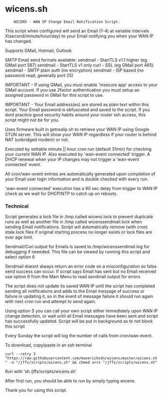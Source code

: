 # wicens.sh
        WICENS - WAN IP Change Email Notification Script.

This script when configured will send an Email (1-4) at variable intervals
X(second/minute/hour/day) to your Email notifying you when your WAN IP
has changed.

Supports GMail, Hotmail, Outlook

SMTP Email send formats available:
sendmail - StartTLS v1.1 higher (eg. GMail port 587)
sendmail - StartTLS v1 only
curl     - SSL (eg GMail port 465)
sendmail - SMTP plain auth (no encryption)
sendmail - ISP based (no password reqd, generally port 25)

IMPORTANT - If using GMail, you must enable 'insecure app' access to your
GMail account. If you use 2factor authentication you must setup an assigned
password in GMail for this script to use.

IMPORTANT - Your Email address(es) are stored as plain text within this
script.  Your Email password is obfuscated and saved to the script.
If you dont practice good security habits around your router ssh access,
this script might not be for you.

Uses firmware built in getrealip.sh to retrieve your WAN IP using Google
STUN server. This will show your WAN IP regardless if your router is behind
NAT (unbridged modem) or not.

Executed by settable minute || hour cron run (default 31min) for checking
your current WAN IP. Also executed by 'wan-event connected' trigger. A DHCP
renewal when your IP changes may not trigger a 'wan-event connected' event.

All cron/wan-event entries are automatically generated upon completion of
your Email user login information and is double checked with every run.

'wan-event connected' execution has a 90 sec delay from trigger to WAN IP
check as we wait for DHCP/NTP to catch up on reboots.

### Technical ###

Script generates a lock file in /tmp called wicens.lock to prevent
duplicate runs as well as another file in /tmp called wicenssendmail.lock
when sending Email notifications. Script will automatically remove (with
cron) stale lock files if original starting process no longer exists or
lock files are over age limit.

Sendmail/Curl output for Emails is saved to /tmp/wicenssendmail.log for
debugging if neeeded.  This file can be viewed by running this script and
select option 6

Sendmail doesnt always return an error code on a misconfiguration so false
send success can occur.  If script says Email has sent but no Email received
use option 6 from the Main Menu to read sendmail output for errors

The script does not update its saved WAN IP until the script has completed
sending all notifications and adds to the Email message of success or
failure in updating it, so in the event of message failure it should run
again with next cron run and attempt to send again.

Using option S you can call your own script either immediately upon WAN IP
change detection, or wait until all Email messages have been sent and
script has successfully updated. Script will be put in background as to not
block this script

Every Sunday the script will log the number of calls from cron/wan-event.

To download, copy/paste in an ssh terminal

`curl --retry 3 "https://raw.githubusercontent.com/maverickcdn/wicens/master/wicens.sh" -o "/jffs/scripts/wicens.sh" && chmod a+rx "/jffs/scripts/wicens.sh"`

Run with 'sh /jffs/scripts/wicens.sh'

After first run, you should be able to run by simply typing wicens

Thank you for using this script.
